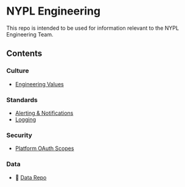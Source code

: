 # NYPL Engineering

This repo is intended to be used for information relevant to the NYPL Engineering Team.

## Contents

### Culture

* [Engineering Values](culture/values.md)

### Standards

* [Alerting & Notifications](standards/alerting.md)
* [Logging](standards/logging.md)

### Security

* [Platform OAuth Scopes](security/scopes.md)

### Data

* :link: [Data Repo](https://github.com/NYPL/nypl-core)
